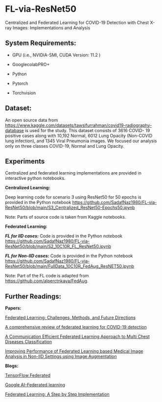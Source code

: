# FL-via-ResNet50
Centralized and Federated Learning for COVID-19 Detection with Chest X-ray Images: Implementations and Analysis 

**System Requirements:**
---------------------
  
* GPU (i.e., NVIDIA-SMI, CUDA Version: 11.2 )

* GooglecolabPRO+
  
* Python
  
* Pytorch
  
* Torchvision

**Dataset:**
---------------------
  An open source data from https://www.kaggle.com/datasets/tawsifurrahman/covid19-radiography-database is used for the study. This dataset consists of 3616 COVID-       19 positive cases along with 10,192 Normal, 6012 Lung Opacity (Non-COVID lung infection), and 1345 Viral Pneumonia images. We focused our analysis only on 
  three classes COVID-19, Normal and Lung Opacity.

**Experiments**
---------------------

Centralized and federated learning implementations are provided in interactive python notebooks. 

**Centralized Learning:**
  
  Deep learning code for scenario 3 using ResNet50 for 50 epochs is provided in the Python notebook https://github.com/SadafNaz1980/FL-via-ResNet50/blob/main/S3_Centralized_ResNet50-Epochs50.ipynb
  
  Note: Parts of source code is taken from Kaggle notebooks.

**Federated Learning:**
  
  ***FL for IID cases:*** Code is provided in the Python notebook https://github.com/SadafNaz1980/FL-via-ResNet50/blob/main/S2_10C10R_FL_ResNet50.ipynb
  
  ***FL for Non-IID cases:*** Code is provided in the Python notebook https://github.com/SadafNaz1980/FL-via-ResNet50/blob/main/FullData_10C10R_FedAug_ResNET50.ipynb
  
  Note: Part of the FL code is adapted from https://github.com/alperctnkaya/FedAug.

**Further Readings:**
---------------------

**Papers:**

[Federated Learning: Challenges, Methods, and Future Directions](https://ieeexplore.ieee.org/document/9084352)

[A comprehensive review of federated learning for COVID-19 detection](https://doi.org/10.1002/int.22777)

[A Communication Efficient Federated Learning Approach to Multi Chest Diseases Classification](https://ieeexplore.ieee.org/document/9558913)

[Improving Performance of Federated Learning based Medical Image Analysis in Non-IID Settings using Image Augmentation](https://ieeexplore.ieee.org/document/9654356)

**Blogs:**

[TensorFlow Federated](https://www.tensorflow.org/federated)

[Google AI-Federated learning](https://blog.research.google/2017/04/federated-learning-collaborative.html)

[Federated Learning: A Step by Step Implementation](https://towardsdatascience.com/federated-learning-a-step-by-step-implementation-in-tensorflow-aac568283399)
